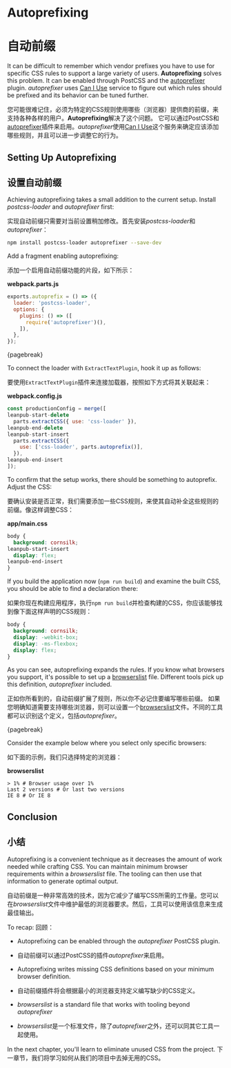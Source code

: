 # Autoprefixing
# 自动前缀

It can be difficult to remember which vendor prefixes you have to use for specific CSS rules to support a large variety of users. **Autoprefixing** solves this problem. It can be enabled through PostCSS and the [autoprefixer](https://www.npmjs.com/package/autoprefixer) plugin. *autoprefixer* uses [Can I Use](http://caniuse.com/) service to figure out which rules should be prefixed and its behavior can be tuned further.

您可能很难记住，必须为特定的CSS规则使用哪些（浏览器）提供商的前缀，来支持各种各样的用户。**Autoprefixing**解决了这个问题。 它可以通过PostCSS和[autoprefixer](https://www.npmjs.com/package/autoprefixer)插件来启用。*autoprefixer*使用[Can I Use](http://caniuse.com/)这个服务来确定应该添加哪些规则，并且可以进一步调整它的行为。

## Setting Up Autoprefixing
## 设置自动前缀

Achieving autoprefixing takes a small addition to the current setup. Install *postcss-loader* and *autoprefixer* first:

实现自动前缀只需要对当前设置稍加修改。首先安装*postcss-loader*和*autoprefixer*：

```bash
npm install postcss-loader autoprefixer --save-dev
```

Add a fragment enabling autoprefixing:

添加一个启用自动前缀功能的片段，如下所示：

**webpack.parts.js**

```javascript
exports.autoprefix = () => ({
  loader: 'postcss-loader',
  options: {
    plugins: () => ([
      require('autoprefixer')(),
    ]),
  },
});
```

{pagebreak}

To connect the loader with `ExtractTextPlugin`, hook it up as follows:

要使用`ExtractTextPlugin`插件来连接加载器，按照如下方式将其关联起来：

**webpack.config.js**

```javascript
const productionConfig = merge([
leanpub-start-delete
  parts.extractCSS({ use: 'css-loader' }),
leanpub-end-delete
leanpub-start-insert
  parts.extractCSS({
    use: ['css-loader', parts.autoprefix()],
  }),
leanpub-end-insert
]);
```

To confirm that the setup works, there should be something to autoprefix. Adjust the CSS:

要确认安装是否正常，我们需要添加一些CSS规则，来使其自动补全这些规则的前缀。像这样调整CSS：

**app/main.css**

```css
body {
  background: cornsilk;
leanpub-start-insert
  display: flex;
leanpub-end-insert
}
```

If you build the application now (`npm run build`) and examine the built CSS, you should be able to find a declaration there:

如果你现在构建应用程序，执行`npm run build`并检查构建的CSS，你应该能够找到像下面这样声明的CSS规则：

```css
body {
  background: cornsilk;
  display: -webkit-box;
  display: -ms-flexbox;
  display: flex;
}
```

As you can see, autoprefixing expands the rules. If you know what browsers you support, it's possible to set up a [browserslist](https://www.npmjs.com/package/browserslist) file. Different tools pick up this definition, *autoprefixer* included.

正如你所看到的，自动前缀扩展了规则，所以你不必记住要编写哪些前缀。
如果您明确知道需要支持哪些浏览器，则可以设置一个[browserslist](https://www.npmjs.com/package/browserslist)文件。不同的工具都可以识别这个定义，包括*autoprefixer*。

{pagebreak}

Consider the example below where you select only specific browsers:

如下面的示例，我们只选择特定的浏览器：

**browserslist**

```
> 1% # Browser usage over 1%
Last 2 versions # Or last two versions
IE 8 # Or IE 8
```

## Conclusion
## 小结

Autoprefixing is a convenient technique as it decreases the amount of work needed while crafting CSS. You can maintain minimum browser requirements within a *browserslist* file. The tooling can then use that information to generate optimal output.

自动前缀是一种非常高效的技术，因为它减少了编写CSS所需的工作量。您可以在*browserslist*文件中维护最低的浏览器要求。然后，工具可以使用该信息来生成最佳输出。

To recap:
回顾：

* Autoprefixing can be enabled through the *autoprefixer* PostCSS plugin.

* 自动前缀可以通过PostCSS的插件*autoprefixer*来启用。

* Autoprefixing writes missing CSS definitions based on your minimum browser definition.
* 自动前缀插件将会根据最小的浏览器支持定义编写缺少的CSS定义。

* *browserslist* is a standard file that works with tooling beyond *autoprefixer*
* *browserslist*是一个标准文件，除了*autoprefixer*之外，还可以同其它工具一起使用。

In the next chapter, you'll learn to eliminate unused CSS from the project.
下一章节，我们将学习如何从我们的项目中去掉无用的CSS。